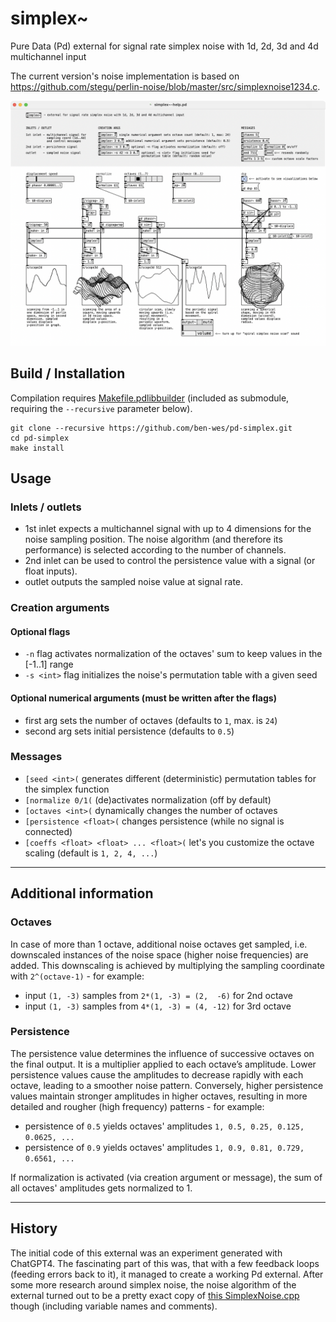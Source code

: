 # simplex~
Pure Data (Pd) external for signal rate simplex noise with 1d, 2d, 3d and 4d multichannel input

The current version's noise implementation is based on https://github.com/stegu/perlin-noise/blob/master/src/simplexnoise1234.c.

![simplex~-help.pd screenshot](simplex%7E-help.pd.png)

## Build / Installation
Compilation requires [Makefile.pdlibbuilder](https://github.com/pure-data/pd-lib-builder/) (included as submodule, requiring the `--recursive` parameter below).
~~~
git clone --recursive https://github.com/ben-wes/pd-simplex.git
cd pd-simplex
make install
~~~

## Usage
### Inlets / outlets
* 1st inlet expects a multichannel signal with up to 4 dimensions for the noise sampling position. The noise algorithm (and therefore its performance) is selected according to the number of channels.
* 2nd inlet can be used to control the persistence value with a signal (or float inputs).
* outlet outputs the sampled noise value at signal rate.

### Creation arguments
#### Optional flags
* `-n` flag activates normalization of the octaves' sum to keep values in the [-1..1] range
* `-s <int>` flag initializes the noise's permutation table with a given seed

#### Optional numerical arguments (must be written after the flags)
* first arg sets the number of octaves (defaults to `1`, max. is `24`)
* second arg sets initial persistence (defaults to `0.5`) 

### Messages
* `[seed <int>(` generates different (deterministic) permutation tables for the simplex function
* `[normalize 0/1(` (de)activates normalization (off by default)
* `[octaves <int>(` dynamically changes the number of octaves
* `[persistence <float>(` changes persistence (while no signal is connected)
* `[coeffs <float> <float> ... <float>(` let's you customize the octave scaling (default is `1, 2, 4, ...`) 

---

## Additional information
### Octaves
In case of more than 1 octave, additional noise octaves get sampled, i.e. downscaled instances of the noise space (higher noise frequencies) are added. This downscaling is achieved by multiplying the sampling coordinate with `2^(octave-1)` - for example:
* input `(1, -3)` samples from `2*(1, -3) = (2,  -6)` for 2nd octave
* input `(1, -3)` samples from `4*(1, -3) = (4, -12)` for 3rd octave

### Persistence
The persistence value determines the influence of successive octaves on the final output. It is a multiplier applied to each octave’s amplitude. Lower persistence values cause the amplitudes to decrease rapidly with each octave, leading to a smoother noise pattern. Conversely, higher persistence values maintain stronger amplitudes in higher octaves, resulting in more detailed and rougher (high frequency) patterns - for example:
* persistence of `0.5` yields octaves' amplitudes `1, 0.5, 0.25, 0.125, 0.0625, ...`
* persistence of `0.9` yields octaves' amplitudes `1, 0.9, 0.81, 0.729, 0.6561, ...`

If normalization is activated (via creation argument or message), the sum of all octaves' amplitudes gets normalized to 1.

---

## History

The initial code of this external was an experiment generated with ChatGPT4. The fascinating part of this was, that with a few feedback loops (feeding errors back to it), it managed to create a working Pd external. After some more research around simplex noise, the noise algorithm of the external turned out to be a pretty exact copy of [this SimplexNoise.cpp](https://github.com/SRombauts/SimplexNoise/blob/master/src/SimplexNoise.cpp) though (including variable names and comments).
